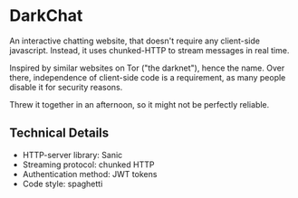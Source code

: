 # DarkChat
An interactive chatting website, that doesn't require any client-side javascript. Instead, it uses chunked-HTTP to stream messages in real time.

Inspired by similar websites on Tor ("the darknet"), hence the name. Over there, independence of client-side code is a requirement, as many people disable it for security reasons.

Threw it together in an afternoon, so it might not be perfectly reliable.

## Technical Details
- HTTP-server library: Sanic
- Streaming protocol: chunked HTTP
- Authentication method: JWT tokens
- Code style: spaghetti